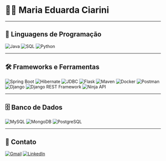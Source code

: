 # 👩‍💻 Maria Eduarda Ciarini

---

## 🚀 Linguagens de Programação

![Java](https://img.shields.io/badge/-Java-ED8B00?style=flat-square&logo=openjdk&logoColor=white)
![SQL](https://img.shields.io/badge/-SQL-4479A1?style=flat-square&logo=mysql&logoColor=white)
![Python](https://img.shields.io/badge/-Python-3776AB?style=flat-square&logo=python&logoColor=white)

---

## 🛠️ Frameworks e Ferramentas

![Spring Boot](https://img.shields.io/badge/-Spring%20Boot-6DB33F?style=flat-square&logo=springboot&logoColor=white)
![Hibernate](https://img.shields.io/badge/-Hibernate-59666C?style=flat-square&logo=hibernate&logoColor=white)
![JDBC](https://img.shields.io/badge/-JDBC-0C85D0?style=flat-square&logo=java&logoColor=white)
![Flask](https://img.shields.io/badge/-Flask-000000?style=flat-square&logo=flask&logoColor=white)
![Maven](https://img.shields.io/badge/-Maven-C71A36?style=flat-square&logo=apachemaven&logoColor=white)
![Docker](https://img.shields.io/badge/-Docker-2496ED?style=flat-square&logo=docker&logoColor=white)
![Postman](https://img.shields.io/badge/-Postman-FF6C37?style=flat-square&logo=postman&logoColor=white)
![Django](https://img.shields.io/badge/-Django-092E20?style=flat-square&logo=django&logoColor=white)
![Django REST Framework](https://img.shields.io/badge/-Django%20REST%20Framework-FF1709?style=flat-square&logo=django&logoColor=white)
![Ninja API](https://img.shields.io/badge/-Ninja%20API-1B1F23?style=flat-square&logo=fastapi&logoColor=white)


---

## 🗄️ Banco de Dados

![MySQL](https://img.shields.io/badge/-MySQL-005C84?style=flat-square&logo=mysql&logoColor=white)
![MongoDB](https://img.shields.io/badge/-MongoDB-47A248?style=flat-square&logo=mongodb&logoColor=white)
![PostgreSQL](https://img.shields.io/badge/-PostgreSQL-336791?style=flat-square&logo=postgresql&logoColor=white)


---

## 📌 Contato

[![Gmail](https://img.shields.io/badge/-Gmail-D14836?logo=gmail&logoColor=white&style=flat-square)](mailto:mariaeduardaciarini@gmail.com)
[![LinkedIn](https://img.shields.io/badge/-LinkedIn-0A66C2?logo=linkedin&logoColor=white&style=flat-square)](https://www.linkedin.com/in/maria-eduarda-ciarini-b97ab6270/)
